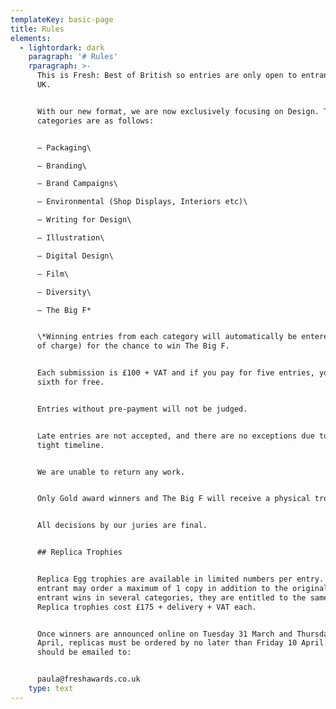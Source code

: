 ```yaml
---
templateKey: basic-page
title: Rules
elements:
  - lightordark: dark
    paragraph: '# Rules'
    rparagraph: >-
      This is Fresh: Best of British so entries are only open to entrants in the
      UK.


      With our new format, we are now exclusively focusing on Design. The
      categories are as follows:


      – Packaging\

      – Branding\

      – Brand Campaigns\

      – Environmental (Shop Displays, Interiors etc)\

      – Writing for Design\

      – Illustration\

      – Digital Design\

      – Film\

      – Diversity\

      – The Big F*


      \*Winning entries from each category will automatically be entered (free
      of charge) for the chance to win The Big F.


      Each submission is £100 + VAT and if you pay for five entries, you get the
      sixth for free.


      Entries without pre-payment will not be judged.


      Late entries are not accepted, and there are no exceptions due to the
      tight timeline.


      We are unable to return any work.


      Only Gold award winners and The Big F will receive a physical trophy.


      All decisions by our juries are final.


      ## Replica Trophies


      Replica Egg trophies are available in limited numbers per entry. An
      entrant may order a maximum of 1 copy in addition to the original. If the
      entrant wins in several categories, they are entitled to the same number.
      Replica trophies cost £175 + delivery + VAT each.


      Once winners are announced online on Tuesday 31 March and Thursday 2
      April, replicas must be ordered by no later than Friday 10 April. Enquires
      should be emailed to:


      paula@freshawards.co.uk
    type: text
---
```


